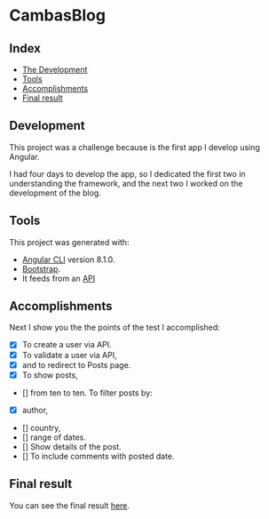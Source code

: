 # CambasBlog

## Index

- [The Development](#development)
- [Tools](#tools)
- [Accomplishments](#accomplishments)
- [Final result](#final-result)

## Development

This project was a challenge because is the first app I develop using Angular. 

I had four days to develop the app, so I dedicated the first two in understanding the framework, and the next two I worked on the development of the blog.

## Tools

This project was generated with:

- [Angular CLI](https://github.com/angular/angular-cli) version 8.1.0.
- [Bootstrap](https://getbootstrap.com).
- It feeds from an [API](http://3.14.129.214:3000/)

## Accomplishments

Next I show you the the points of the test I accomplished:

- [x] To create a user via API.
- [x] To validate a user via API,
- [x] and to redirect to Posts page.
- [x] To show posts,
- [] from ten to ten.
To filter posts by:
- [x] author,
- [] country,
- [] range of dates.
- [] Show details of the post.
- [] To include comments with posted date.

## Final result

You can see the final result [here](https://cambasblog.firebaseapp.com/search).
